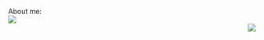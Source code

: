 About me:
<br>
<img align="left" src="https://github-readme-stats.vercel.app/api?username=Licoy&show_icons=true&icon_color=805AD5&theme=onedark" />
<br>
<img align="right" src="https://github-readme-stats.vercel.app/api/top-langs/?username=Licoy&layout=compact&theme=onedark" />
